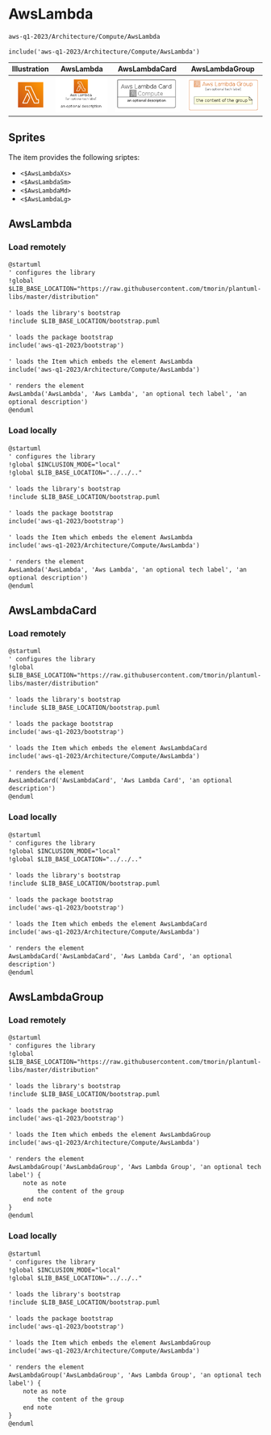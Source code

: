 # AwsLambda


```text
aws-q1-2023/Architecture/Compute/AwsLambda
```

```text
include('aws-q1-2023/Architecture/Compute/AwsLambda')
```



| Illustration | AwsLambda | AwsLambdaCard | AwsLambdaGroup |
| :---: | :---: | :---: | :---: |
| ![illustration for Illustration](../../../aws-q1-2023/Architecture/Compute/AwsLambda.png) | ![illustration for AwsLambda](../../../aws-q1-2023/Architecture/Compute/AwsLambda.Local.png) | ![illustration for AwsLambdaCard](../../../aws-q1-2023/Architecture/Compute/AwsLambdaCard.Local.png) | ![illustration for AwsLambdaGroup](../../../aws-q1-2023/Architecture/Compute/AwsLambdaGroup.Local.png) |



## Sprites
The item provides the following sriptes:

- `<$AwsLambdaXs>`
- `<$AwsLambdaSm>`
- `<$AwsLambdaMd>`
- `<$AwsLambdaLg>`





## AwsLambda

### Load remotely
```plantuml
@startuml
' configures the library
!global $LIB_BASE_LOCATION="https://raw.githubusercontent.com/tmorin/plantuml-libs/master/distribution"

' loads the library's bootstrap
!include $LIB_BASE_LOCATION/bootstrap.puml

' loads the package bootstrap
include('aws-q1-2023/bootstrap')

' loads the Item which embeds the element AwsLambda
include('aws-q1-2023/Architecture/Compute/AwsLambda')

' renders the element
AwsLambda('AwsLambda', 'Aws Lambda', 'an optional tech label', 'an optional description')
@enduml
```

### Load locally
```plantuml
@startuml
' configures the library
!global $INCLUSION_MODE="local"
!global $LIB_BASE_LOCATION="../../.."

' loads the library's bootstrap
!include $LIB_BASE_LOCATION/bootstrap.puml

' loads the package bootstrap
include('aws-q1-2023/bootstrap')

' loads the Item which embeds the element AwsLambda
include('aws-q1-2023/Architecture/Compute/AwsLambda')

' renders the element
AwsLambda('AwsLambda', 'Aws Lambda', 'an optional tech label', 'an optional description')
@enduml
```

## AwsLambdaCard

### Load remotely
```plantuml
@startuml
' configures the library
!global $LIB_BASE_LOCATION="https://raw.githubusercontent.com/tmorin/plantuml-libs/master/distribution"

' loads the library's bootstrap
!include $LIB_BASE_LOCATION/bootstrap.puml

' loads the package bootstrap
include('aws-q1-2023/bootstrap')

' loads the Item which embeds the element AwsLambdaCard
include('aws-q1-2023/Architecture/Compute/AwsLambda')

' renders the element
AwsLambdaCard('AwsLambdaCard', 'Aws Lambda Card', 'an optional description')
@enduml
```

### Load locally
```plantuml
@startuml
' configures the library
!global $INCLUSION_MODE="local"
!global $LIB_BASE_LOCATION="../../.."

' loads the library's bootstrap
!include $LIB_BASE_LOCATION/bootstrap.puml

' loads the package bootstrap
include('aws-q1-2023/bootstrap')

' loads the Item which embeds the element AwsLambdaCard
include('aws-q1-2023/Architecture/Compute/AwsLambda')

' renders the element
AwsLambdaCard('AwsLambdaCard', 'Aws Lambda Card', 'an optional description')
@enduml
```

## AwsLambdaGroup

### Load remotely
```plantuml
@startuml
' configures the library
!global $LIB_BASE_LOCATION="https://raw.githubusercontent.com/tmorin/plantuml-libs/master/distribution"

' loads the library's bootstrap
!include $LIB_BASE_LOCATION/bootstrap.puml

' loads the package bootstrap
include('aws-q1-2023/bootstrap')

' loads the Item which embeds the element AwsLambdaGroup
include('aws-q1-2023/Architecture/Compute/AwsLambda')

' renders the element
AwsLambdaGroup('AwsLambdaGroup', 'Aws Lambda Group', 'an optional tech label') {
    note as note
        the content of the group
    end note
}
@enduml
```

### Load locally
```plantuml
@startuml
' configures the library
!global $INCLUSION_MODE="local"
!global $LIB_BASE_LOCATION="../../.."

' loads the library's bootstrap
!include $LIB_BASE_LOCATION/bootstrap.puml

' loads the package bootstrap
include('aws-q1-2023/bootstrap')

' loads the Item which embeds the element AwsLambdaGroup
include('aws-q1-2023/Architecture/Compute/AwsLambda')

' renders the element
AwsLambdaGroup('AwsLambdaGroup', 'Aws Lambda Group', 'an optional tech label') {
    note as note
        the content of the group
    end note
}
@enduml
```


